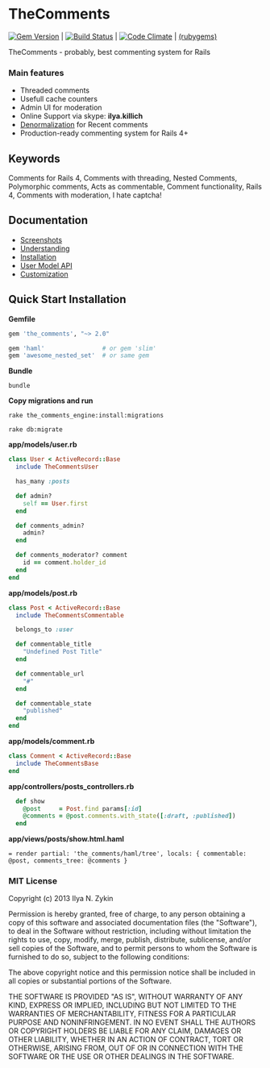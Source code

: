 # TheComments

[![Gem Version](https://badge.fury.io/rb/the_comments.png)](http://badge.fury.io/rb/the_comments) | [![Build Status](https://travis-ci.org/the-teacher/the_comments.png?branch=master)](https://travis-ci.org/the-teacher/the_comments) | [![Code Climate](https://codeclimate.com/github/the-teacher/the_comments.png)](https://codeclimate.com/github/the-teacher/the_comments) | [(rubygems)](http://rubygems.org/gems/the_comments)

TheComments - probably, best commenting system for Rails

### Main features

* Threaded comments
* Usefull cache counters
* Admin UI for moderation
* Online Support via skype: **ilya.killich**
* [Denormalization](https://github.com/the-teacher/the_comments/wiki/Understanding#denormalization) for Recent comments
* Production-ready commenting system for Rails 4+

## Keywords

Comments for Rails 4, Comments with threading, Nested Comments, Polymorphic comments, Acts as commentable, Comment functionality, Rails 4, Comments with moderation, I hate captcha!

## Documentation

* [Screenshots](https://github.com/the-teacher/the_comments/wiki/Screenshots)
* [Understanding](https://github.com/the-teacher/the_comments/wiki/Understanding)
* [Installation](https://github.com/the-teacher/the_comments/wiki/Installation)
* [User Model API](https://github.com/the-teacher/the_comments/wiki/User-Model-API)
* [Customization](https://github.com/the-teacher/the_comments/wiki/Customization)

## Quick Start Installation

**Gemfile**

```ruby
gem 'the_comments', "~> 2.0"

gem 'haml'                # or gem 'slim'
gem 'awesome_nested_set'  # or same gem
```

**Bundle**

```
bundle
```

**Copy migrations and run**

```
rake the_comments_engine:install:migrations

rake db:migrate
```

**app/models/user.rb**

```ruby
class User < ActiveRecord::Base
  include TheCommentsUser

  has_many :posts

  def admin?
    self == User.first
  end

  def comments_admin?
    admin?
  end

  def comments_moderator? comment
    id == comment.holder_id
  end
end
```

**app/models/post.rb**

```ruby
class Post < ActiveRecord::Base
  include TheCommentsCommentable

  belongs_to :user

  def commentable_title
    "Undefined Post Title"
  end

  def commentable_url
    "#"
  end

  def commentable_state
    "published"
  end
end
```

**app/models/comment.rb**

```ruby
class Comment < ActiveRecord::Base
  include TheCommentsBase
end
```

**app/controllers/posts_controllers.rb**

```ruby
  def show
    @post     = Post.find params[:id]
    @comments = @post.comments.with_state([:draft, :published])
  end
```

**app/views/posts/show.html.haml**

```haml
= render partial: 'the_comments/haml/tree', locals: { commentable: @post, comments_tree: @comments }
```

### MIT License

Copyright (c) 2013 Ilya N. Zykin

Permission is hereby granted, free of charge, to any person obtaining
a copy of this software and associated documentation files (the
"Software"), to deal in the Software without restriction, including
without limitation the rights to use, copy, modify, merge, publish,
distribute, sublicense, and/or sell copies of the Software, and to
permit persons to whom the Software is furnished to do so, subject to
the following conditions:

The above copyright notice and this permission notice shall be
included in all copies or substantial portions of the Software.

THE SOFTWARE IS PROVIDED "AS IS", WITHOUT WARRANTY OF ANY KIND,
EXPRESS OR IMPLIED, INCLUDING BUT NOT LIMITED TO THE WARRANTIES OF
MERCHANTABILITY, FITNESS FOR A PARTICULAR PURPOSE AND
NONINFRINGEMENT. IN NO EVENT SHALL THE AUTHORS OR COPYRIGHT HOLDERS BE
LIABLE FOR ANY CLAIM, DAMAGES OR OTHER LIABILITY, WHETHER IN AN ACTION
OF CONTRACT, TORT OR OTHERWISE, ARISING FROM, OUT OF OR IN CONNECTION
WITH THE SOFTWARE OR THE USE OR OTHER DEALINGS IN THE SOFTWARE.
